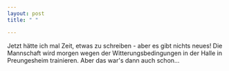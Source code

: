 ```yaml
---
layout: post
title: " "

---
```


Jetzt hätte ich mal Zeit, etwas zu schreiben - aber es gibt nichts neues! Die Mannschaft wird morgen wegen der Witterungsbedingungen in der Halle in Preungesheim trainieren. Aber das war's dann auch schon...


